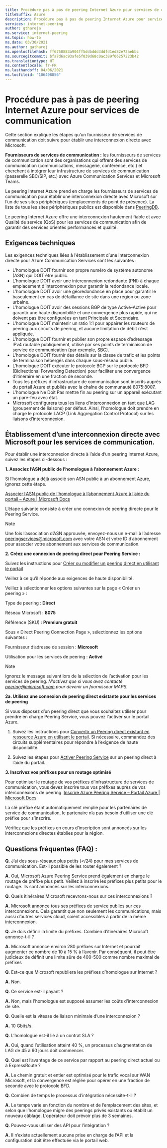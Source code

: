 ```yaml
---
title: Procédure pas à pas de peering Internet Azure pour services de communication
titleSuffix: Azure
description: Procédure pas à pas de peering Internet Azure pour services de communication
services: internet-peering
author: gthareja
ms.service: internet-peering
ms.topic: how-to
ms.date: 03/30/2021
ms.author: gatharej
ms.openlocfilehash: ff6750883a904ff5ddbddd3ddfd1ed82e72aebbc
ms.sourcegitcommit: bfa7d6ac93afe5f039d68c0ac389f06257223b42
ms.translationtype: HT
ms.contentlocale: fr-FR
ms.lasthandoff: 04/06/2021
ms.locfileid: "106498856"
---
```

# <a name="azure-internet-peering-for-communications-services-walkthrough"></a>Procédure pas à pas de peering Internet Azure pour services de communication

Cette section explique les étapes qu’un fournisseur de services de communication doit suivre pour établir une interconnexion directe avec Microsoft.

**Fournisseurs de services de communication :** les fournisseurs de services de communication sont des organisations qui offrent des services de communication (communications, messagerie, conférence, etc.) et cherchent à intégrer leur infrastructure de services de communication (passerelle SBC/SIP, etc.) avec Azure Communication Services et Microsoft Teams. 

Le peering Internet Azure prend en charge les fournisseurs de services de communication pour établir une interconnexion directe avec Microsoft sur l’un de ses sites périphériques (emplacements de point de présence). La liste de tous les sites périphériques publics est disponible dans [PeeringDB](https://www.peeringdb.com/net/694).

Le peering Internet Azure offre une interconnexion hautement fiable et avec Qualité de service (QoS) pour les services de communication afin de garantir des services orientés performances et qualité.

## <a name="technical-requirements"></a>Exigences techniques
Les exigences techniques liées à l’établissement d’une interconnexion directe pour Azure Communication Services sont les suivantes :
-   L’homologue DOIT fournir son propre numéro de système autonome (ASN) qui DOIT être public.
-   L’homologue DOIT avoir une interconnexion redondante (PNI) à chaque emplacement d’interconnexion pour garantir la redondance locale.
-   L’homologue DOIT avoir une géoredondance en place pour garantir le basculement en cas de défaillance de site dans une région ou zone urbaine.
-   L’homologue DOIT avoir des sessions BGP de type Active-Active pour garantir une haute disponibilité et une convergence plus rapide, qui ne doivent pas être configurées en tant Principale et Secondaire.
-   L’homologue DOIT maintenir un ratio 1:1 pour appairer les routeurs de peering aux circuits de peering, et aucune limitation de débit n’est appliquée.
-   L’homologue DOIT fournir et publier son propre espace d’adressage IPv4 routable publiquement, utilisé par ses points de terminaison de service de communication (par exemple, SBC). 
-   L’homologue DOIT fournir des détails sur la classe de trafic et les points de terminaison hébergés dans chaque sous-réseau publié. 
-   L’homologue DOIT exécuter le protocole BGP sur le protocole BFD (Bidirectional Forwarding Detection) pour faciliter une convergence d’itinéraire en une fraction de seconde.
-   Tous les préfixes d’infrastructure de communication sont inscrits auprès du portail Azure et publiés avec la chaîne de communauté 8075:8007.
-   L’homologue Ne Doit Pas mettre fin au peering sur un appareil exécutant un pare-feu avec état. 
-   Microsoft configurera tous les liens d’interconnexion en tant que LAG (groupement de liaisons) par défaut. Ainsi, l’homologue doit prendre en charge le protocole LACP (Link Aggregation Control Protocol) sur les liaisons d’interconnexion.

## <a name="establishing-direct-interconnect-with-microsoft-for-communications-services"></a>Établissement d’une interconnexion directe avec Microsoft pour les services de communication.

Pour établir une interconnexion directe à l’aide d’un peering Internet Azure, suivez les étapes ci-dessous :

**1. Associez l’ASN public de l’homologue à l’abonnement Azure :**

Si l’homologue a déjà associé son ASN public à un abonnement Azure, ignorez cette étape.

[Associer l’ASN public de l’homologue à l’abonnement Azure à l’aide du portail – Azure | Microsoft Docs](https://docs.microsoft.com/azure/internet-peering/howto-subscription-association-portal)

L’étape suivante consiste à créer une connexion de peering directe pour le Peering Service.

> [!NOTE]
> Une fois l’association d’ASN approuvée, envoyez-nous un e-mail à l’adresse peeringservices@microsoft.com avec votre ASN et votre ID d’abonnement pour associer votre abonnement aux services de communication. 

**2. Créez une connexion de peering direct pour Peering Service :**

Suivez les instructions pour [Créer ou modifier un peering direct en utilisant le portail](https://docs.microsoft.com/azure/internet-peering/howto-direct-portal)

Veillez à ce qu’il réponde aux exigences de haute disponibilité.

Veillez à sélectionner les options suivantes sur la page « Créer un peering » :

Type de peering : **Direct**

Réseau Microsoft : **8075**

Référence (SKU) : **Premium gratuit**


Sous « Direct Peering Connection Page », sélectionnez les options suivantes :

Fournisseur d’adresse de session : **Microsoft**

Utilisation pour les services de peering : **Activé**

> [!NOTE] 
> Ignorez le message suivant lors de la sélection de l’activation pour les services de peering.
> *N’activez que si vous avez contacté peering@microsoft.com pour devenir un fournisseur MAPS.*


  **2a. Utilisez une connexion de peering direct existante pour les services de peering**

Si vous disposez d’un peering direct que vous souhaitez utiliser pour prendre en charge Peering Service, vous pouvez l’activer sur le portail Azure.
1.  Suivez les instructions pour [Convertir un Peering direct existant en ressource Azure en utilisant le portail](https://docs.microsoft.com/azure/internet-peering/howto-legacy-direct-portal).
Si nécessaire, commandez des circuits supplémentaires pour répondre à l’exigence de haute disponibilité.

2.  Suivez les étapes pour [Activer Peering Service](https://docs.microsoft.com/azure/internet-peering/howto-peering-service-portal) sur un peering direct à l’aide du portail.




**3. Inscrivez vos préfixes pour un routage optimisé**

Pour optimiser le routage de vos préfixes d’infrastructure de services de communication, vous devez inscrire tous vos préfixes auprès de vos interconnexions de peering.
[Inscrire Azure Peering Service – Portail Azure | Microsoft Docs](https://docs.microsoft.com/azure/peering-service/azure-portal)

La clé préfixe étant automatiquement remplie pour les partenaires de service de communication, le partenaire n’a pas besoin d’utiliser une clé préfixe pour s’inscrire. 

Vérifiez que les préfixes en cours d’inscription sont annoncés sur les interconnexions directes établies pour la région.


## <a name="faqs"></a>Questions fréquentes (FAQ) :

**Q.**  J’ai des sous-réseaux plus petits (</24) pour mes services de communication. Est-il possible de les router également ?

**A.**  Oui, Microsoft Azure Peering Service prend également en charge le routage de préfixe plus petit. Veillez à inscrire les préfixes plus petits pour le routage. Ils sont annoncés sur les interconnexions.

**Q.**  Quels itinéraires Microsoft recevrons-nous sur ces interconnexions ?

**A.** Microsoft annonce tous ses préfixes de service publics sur ces interconnexions. Cela garantit que non seulement les communications, mais aussi d’autres services cloud, soient accessibles à partir de la même interconnexion.

**Q.**  Je dois définir la limite du préfixes. Combien d’itinéraires Microsoft annonce-t-il ?

**A.** Microsoft annonce environ 280 préfixes sur Internet et pourrait augmenter ce nombre de 10 à 15 % à l’avenir. Par conséquent, il peut être judicieux de définit une limite sûre de 400-500 comme nombre maximal de préfixes

**Q.** Est-ce que Microsoft republiera les préfixes d’homologue sur Internet ?

**A.** Non.

**Q.** Ce service est-il payant ?

**A.** Non, mais l’homologue est supposé assumer les coûts d’interconnexion de site.

**Q.** Quelle est la vitesse de liaison minimale d’une interconnexion ?

**A.** 10 Gbits/s.

**Q.** L’homologue est-il lié à un contrat SLA ?

**A.** Oui, quand l’utilisation atteint 40 %, un processus d’augmentation de LAG de 45 à 60 jours doit commencer.

**Q.** Quel est l’avantage de ce service par rapport au peering direct actuel ou à ExpressRoute ?

**A.** Le chemin gratuit et entier est optimisé pour le trafic vocal sur WAN Microsoft, et la convergence est réglée pour opérer en une fraction de seconde avec le protocole BFD.

**Q.** Combien de temps le processus d’intégration nécessite-t-il ?

**A.** Le temps varie en fonction du nombre et de l’emplacement des sites, et selon que l’homologue migre des peerings privés existants ou établit un nouveau câblage. L’opérateur doit prévoir plus de 3 semaines.

**Q.** Pouvez-vous utiliser des API pour l’intégration ?

**A.** Il n’existe actuellement aucune prise en charge de l’API et la configuration doit être effectuée via le portail web. 
